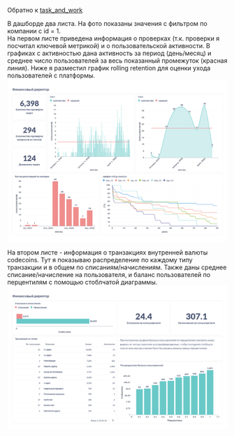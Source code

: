 Обратно к [task_and_work](../../task_and_work.md)  

В дашборде два листа. На фото показаны значения с фильтром по компании с id = 1.  
На первом листе приведена информация о проверках (т.к. проверки я посчитал ключевой метрикой) и о пользовательской активности. В графиках с активностью дана активность за период (день/месяц) и среднее число пользователей за весь показанный промежуток (красная линия). Ниже я разместил график rolling retention для оценки ухода пользователей с платформы. 
![таблица](Финансовый_директор-1.png)  

На втором листе - информация о транзакциях внутренней валюты codecoins. Тут я показываю распределение по каждому типу транзакции и в общем по списаниям/начислениям. Также даны среднее списание/начисление на пользователя, и баланс пользователей по перцентилям с помощью стоблчатой диаграммы. 
![таблица](Финансовый_директор-2.png)  

